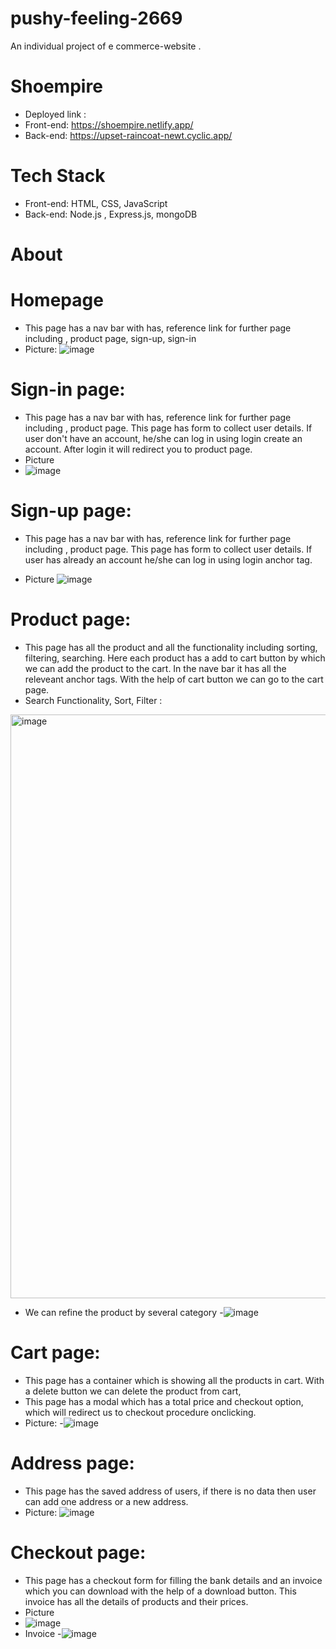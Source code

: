 # pushy-feeling-2669
An individual project of e commerce-website . 

# Shoempire 
- Deployed link : 
- Front-end: https://shoempire.netlify.app/
- Back-end: https://upset-raincoat-newt.cyclic.app/

# Tech Stack
- Front-end: HTML, CSS, JavaScript
- Back-end: Node.js , Express.js, mongoDB 
# About
# Homepage 
- This page has a nav bar with has, reference link for further page including , product page, sign-up, sign-in
- Picture: 
![image](https://github.com/pkthapliyal/pushy-feeling-2669/assets/121335947/1d227c7e-646a-4a5c-b516-d9ecbedada4e)

# Sign-in page: 
- This page has a nav bar with has, reference link for further page including , product page. This page has form to collect user details. If user don't have an account, he/she can log in using login create an account. After login it will redirect you to product page.
- Picture
- ![image](https://github.com/pkthapliyal/pushy-feeling-2669/assets/121335947/960e9938-f97f-4940-91da-87ede73145c5)


# Sign-up page:
- This page has a nav bar with has, reference link for further page including , product page. This page has form to collect user details. If user has already an account  he/she can log in using login anchor tag.

- Picture
![image](https://github.com/pkthapliyal/pushy-feeling-2669/assets/121335947/0e0f0b37-6fcd-418e-b58b-1ab7744dcc7b)

# Product page: 
- This page has all the product and all the functionality including sorting, filtering,  searching. Here each product has a add to cart button by which we can add the product to the cart. In the nave bar it has all the releveant anchor tags. With the help of cart button we can go to the cart page.
- Search Functionality,  Sort, Filter : 
<img width="934" alt="image" src="https://github.com/pkthapliyal/pushy-feeling-2669/assets/121335947/9558ce7b-6e1e-4b08-8c75-0abfd22f9a0f">

- We can refine the product by several category
-![image](https://github.com/pkthapliyal/pushy-feeling-2669/assets/121335947/2bf84adf-da5b-456f-b6df-9eec291839cc)

# Cart page: 
- This page has a container which is showing all the products in cart. With a delete button we can delete the product from cart,
- This page has a modal which has a total price and checkout option, which will redirect us to checkout procedure onclicking. 
- Picture: 
-![image](https://github.com/pkthapliyal/pushy-feeling-2669/assets/121335947/5100c541-eb07-4c3c-b983-c1049f2caa12)

# Address page: 
-  This page has the saved address of users, if there is no data then user can add one address or a new address. 
-  Picture: 
![image](https://github.com/pkthapliyal/pushy-feeling-2669/assets/121335947/e1f31ac9-c998-4254-b4f7-fe4d7dc064f1)
# Checkout page: 
- This page has a checkout form for filling the bank details and an invoice which you can download with the help of a download button. This invoice has all the details of products and their prices.
- Picture 
- ![image](https://github.com/pkthapliyal/pushy-feeling-2669/assets/121335947/dd4204d4-a151-457a-bd9e-698600d492f8)
- Invoice
-![image](https://github.com/pkthapliyal/pushy-feeling-2669/assets/121335947/c129e892-e0aa-4ed7-9282-e5583a64880c)






